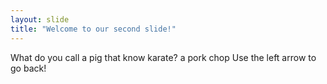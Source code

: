 ```yaml
---
layout: slide
title: "Welcome to our second slide!"
---
```

What do you call a pig that know karate? a pork chop
Use the left arrow to go back!
